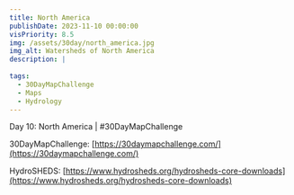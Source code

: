 ```yaml
---
title: North America
publishDate: 2023-11-10 00:00:00
visPriority: 8.5
img: /assets/30day/north_america.jpg
img_alt: Watersheds of North America
description: |
  
tags:
  - 30DayMapChallenge
  - Maps
  - Hydrology
---
```


Day 10: North America | #30DayMapChallenge

30DayMapChallenge:  [https://30daymapchallenge.com/](https://30daymapchallenge.com/)

HydroSHEDS:  [https://www.hydrosheds.org/hydrosheds-core-downloads](https://www.hydrosheds.org/hydrosheds-core-downloads)